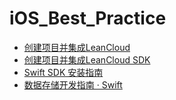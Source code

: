 # iOS_Best_Practice


- [创建项目并集成LeanCloud](https://github.com/CoderDream/iOS_10_Development_QuickStart_Guide/blob/b61a0bfa2afb149bb9ca9cfa8e2e91d8befbdbe7/BookAssets/%E6%BA%90%E4%BB%A3%E7%A0%81/%E7%AC%AC1%E7%AB%A0/README.md)
- [创建项目并集成LeanCloud SDK](https://github.com/CoderDream/iOS_10_Development_QuickStart_Guide/blob/master/chapter01.md)
- [Swift SDK 安装指南](https://tab.leancloud.cn/docs/start.html)
- [数据存储开发指南 · Swift](https://leancloud.cn/docs/leanstorage_guide-swift.html)